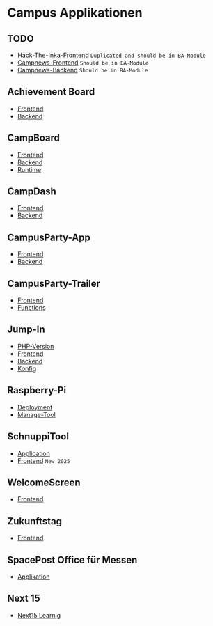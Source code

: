 # Campus Applikationen

## TODO
- [Hack-The-Inka-Frontend](https://github.com/Campus-Application/Hack-The-Inka-Frontend) `Duplicated and should be in BA-Module`
- [Campnews-Frontend](https://github.com/Campus-Application/campnews-frontend) `Should be in BA-Module`
- [Campnews-Backend](https://github.com/Campus-Application/campnews-backend) `Should be in BA-Module`

## Achievement Board
- [Frontend](https://github.com/Campus-Application/Achievement-Board-Frontend)
- [Backend](https://github.com/Campus-Application/Achievement-Board-Backend)

## CampBoard
- [Frontend](https://github.com/Campus-Application/CampBoard-Frontend)
- [Backend](https://github.com/Campus-Application/CampBoard-Backend)
- [Runtime](https://github.com/Campus-Application/Campboard-Runtime)
  
## CampDash
- [Frontend](https://github.com/Campus-Application/campdash-frontend)
- [Backend](https://github.com/Campus-Application/campdash-backend)

## CampusParty-App
- [Frontend](https://github.com/Campus-Application/CampusParty-App-Frontend)
- [Backend](https://github.com/Campus-Application/CampusParty-App-Backend)

## CampusParty-Trailer
- [Frontend](https://github.com/Campus-Application/CampusParty-Trailer-Frontend)
- [Functions](https://github.com/Campus-Application/CampusParty-Trailer-Functions)
  
## Jump-In
- [PHP-Version](https://github.com/Campus-Application/jump-in-php)
- [Frontend](https://github.com/Campus-Application/jump-in-frontend)
- [Backend](https://github.com/Campus-Application/jump-in-backend)
- [Konfig](https://github.com/Campus-Application/jump-in-konfig)

## Raspberry-Pi
- [Deployment](https://github.com/Campus-Application/Raspberry-Deployment)
- [Manage-Tool](https://github.com/Campus-Application/Pi-manage-tool)

## SchnuppiTool
- [Application](https://github.com/Campus-Application/SchnuppiTool) 
- [Frontend](https://github.com/Campus-Application/schnuppitool25-frontend) `New 2025`

## WelcomeScreen
- [Frontend](https://github.com/Campus-Application/WelcomeScreen-Frontend)

## Zukunftstag
- [Frontend](https://github.com/Campus-Application/Zukunftstag-Frontend)

## SpacePost Office für Messen
- [Applikation](https://github.com/Campus-Application/spacepost)

## Next 15
- [Next15 Learnig](https://github.com/Campus-Application/Next15-Learning)

